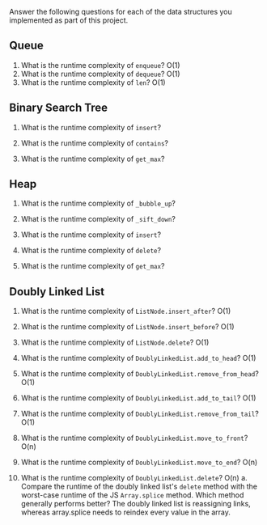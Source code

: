 Answer the following questions for each of the data structures you implemented as part of this project.

## Queue

1. What is the runtime complexity of `enqueue`?
   O(1)
2. What is the runtime complexity of `dequeue`?
   O(1)
3. What is the runtime complexity of `len`?
   O(1)

## Binary Search Tree

1. What is the runtime complexity of `insert`?

2. What is the runtime complexity of `contains`?

3. What is the runtime complexity of `get_max`?

## Heap

1. What is the runtime complexity of `_bubble_up`?

2. What is the runtime complexity of `_sift_down`?

3. What is the runtime complexity of `insert`?

4. What is the runtime complexity of `delete`?

5. What is the runtime complexity of `get_max`?

## Doubly Linked List

1. What is the runtime complexity of `ListNode.insert_after`?
   O(1)

2. What is the runtime complexity of `ListNode.insert_before`?
   O(1)
3. What is the runtime complexity of `ListNode.delete`?
   O(1)
4. What is the runtime complexity of `DoublyLinkedList.add_to_head`?
   O(1)
5. What is the runtime complexity of `DoublyLinkedList.remove_from_head`?
   O(1)
6. What is the runtime complexity of `DoublyLinkedList.add_to_tail`?
   O(1)
7. What is the runtime complexity of `DoublyLinkedList.remove_from_tail`?
   O(1)
8. What is the runtime complexity of `DoublyLinkedList.move_to_front`?
   O(n)
9. What is the runtime complexity of `DoublyLinkedList.move_to_end`?
   O(n)
10. What is the runtime complexity of `DoublyLinkedList.delete`?
    O(n)
    a. Compare the runtime of the doubly linked list's `delete` method with the worst-case runtime of the JS `Array.splice` method. Which method generally performs better?
    The doubly linked list is reassigning links, whereas array.splice needs to reindex every value in the array.
